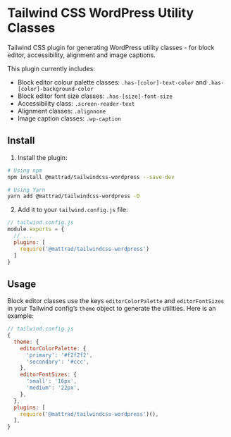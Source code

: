 # Tailwind CSS WordPress Utility Classes

Tailwind CSS plugin for generating WordPress utility classes - for block editor, accessibility, alignment and image captions.

This plugin currently includes:

- Block editor colour palette classes: `.has-[color]-text-color` and `.has-[color]-background-color`
- Block editor font size classes: `.has-[size]-font-size`
- Accessibility class: `.screen-reader-text`
- Alignment classes: `.alignnone`
- Image caption classes: `.wp-caption`

## Install

1. Install the plugin:

  ```bash
  # Using npm
  npm install @mattrad/tailwindcss-wordpress --save-dev

  # Using Yarn
  yarn add @mattrad/tailwindcss-wordpress -D
  ```

2. Add it to your `tailwind.config.js` file:

  ```js
  // tailwind.config.js
  module.exports = {
    // ...
    plugins: [
      require('@mattrad/tailwindcss-wordpress')
    ]
  }
  ```

## Usage

Block editor classes use the keys `editorColorPalette` and `editorFontSizes` in your Tailwind config’s `theme` object to generate the utilities. Here is an example:

```js
// tailwind.config.js
{
  theme: {
    editorColorPalette: {
      'primary': '#f2f2f2',
      'secondary': '#ccc',
    },
    editorFontSizes: {
      'small': '16px',
      'medium': '22px',
    },
  },
  plugins: [
    require('@mattrad/tailwindcss-wordpress')(),
  ],
}
```
